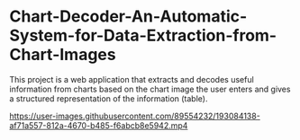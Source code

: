 # Chart-Decoder-An-Automatic-System-for-Data-Extraction-from-Chart-Images
This project is a web application that extracts and decodes useful information from charts based on the chart
image the user enters and gives a structured representation of the information (table).


https://user-images.githubusercontent.com/89554232/193084138-af71a557-812a-4670-b485-f6abcb8e5942.mp4

